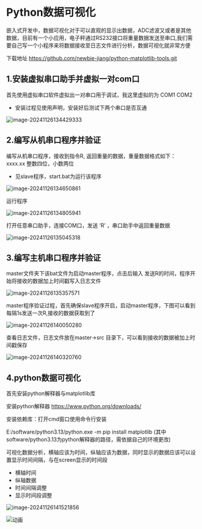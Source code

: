# Python数据可视化

嵌入式开发中，数据可视化对于可以直观的显示出数据，ADC滤波又或者是其他数据，目前有一个小应用，电子秤通过RS232接口将重量数据发送至串口,我们需要自己写一个小程序来将数据接收至日志文件进行分析，数据可视化就非常方便

下载地址 https://github.com/newbie-jiang/python-matplotlib-tools.git



## 1.安装虚拟串口助手并虚拟一对com口

首先使用虚拟串口软件虚拟出一对串口用于调试，我这里虚拟的为 COM1 COM2

- 安装过程见使用声明，安装好后测试下两个串口是否互通

![image-20241126134429333](https://newbie-typora.oss-cn-shenzhen.aliyuncs.com/zhongke/image-20241126134429333.png)

## 2.编写从机串口程序并验证

编写从机串口程序，接收到指令R, 返回重量的数据，重量数据格式如下： xxxx.xx      整数四位，小数两位

- 见slave程序，start.bat为运行该程序

![image-20241126134650861](https://newbie-typora.oss-cn-shenzhen.aliyuncs.com/zhongke/image-20241126134650861.png)

运行程序

![image-20241126134805941](https://newbie-typora.oss-cn-shenzhen.aliyuncs.com/zhongke/image-20241126134805941.png)

打开任意串口助手，连接COM口，发送 ‘R’ ，串口助手中返回重量数据

![image-20241126135045318](https://newbie-typora.oss-cn-shenzhen.aliyuncs.com/zhongke/image-20241126135045318.png)

## 3.编写主机串口程序并验证

master文件夹下该bat文件为启动master程序，点击后输入 发送R的时间，程序开始将接收的数据加上时间戳写入日志文件

![image-20241126135357571](https://newbie-typora.oss-cn-shenzhen.aliyuncs.com/zhongke/image-20241126135357571.png)

master程序验证过程，首先确保slave程序开启，启动master程序，下图可以看到每隔1s发送一次R,接收的数据获取到了

![image-20241126140050280](https://newbie-typora.oss-cn-shenzhen.aliyuncs.com/zhongke/image-20241126140050280.png)

查看日志文件，日志文件放在master->src 目录下，可以看到接收的数据被加上时间戳保存

![image-20241126140320760](https://newbie-typora.oss-cn-shenzhen.aliyuncs.com/zhongke/image-20241126140320760.png)

## 4.python数据可视化

首先安装python解释器与matplotlib库

安装python解释器   https://www.python.org/downloads/

安装依赖库：打开cmd窗口使用命令行安装

E:/software/python3.13/python.exe -m pip install matplotlib    (其中software/python3.13为python解释器的路径，需依据自己的环境更改)

可视化数据分析，横轴应该为时间，纵轴应该为数据，同时显示的数据应该可以设置显示时间间隔，与在screen显示的时间段

- 横轴时间   
- 纵轴数据
- 时间间隔调整 
- 显示时间段调整  

![image-20241126141521856](https://newbie-typora.oss-cn-shenzhen.aliyuncs.com/zhongke/image-20241126141521856.png)



![动画](https://newbie-typora.oss-cn-shenzhen.aliyuncs.com/zhongke/%E5%8A%A8%E7%94%BB.gif)
